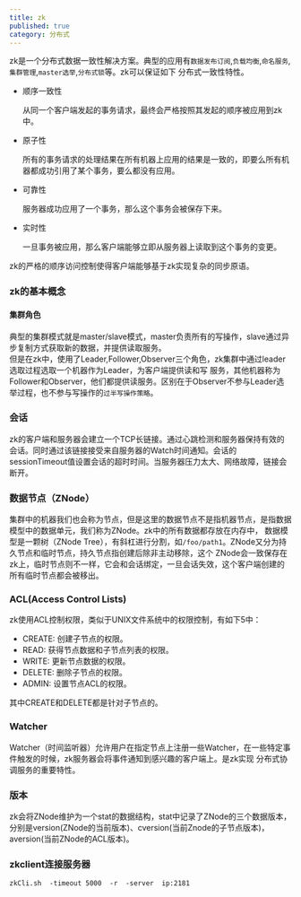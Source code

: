 ```yaml
---
title: zk
published: true
category: 分布式
---
```


zk是一个分布式数据一致性解决方案。典型的应用有`数据发布订阅`,`负载均衡`,`命名服务`,`集群管理`,`master选举`,`分布式锁`等。zk可以保证如下
分布式一致性特性。       
* 顺序一致性 
    
    从同一个客户端发起的事务请求，最终会严格按照其发起的顺序被应用到zk中。
* 原子性

    所有的事务请求的处理结果在所有机器上应用的结果是一致的，即要么所有机器都成功引用了某个事务，要么都没有应用。
* 可靠性
    
    服务器成功应用了一个事务，那么这个事务会被保存下来。
* 实时性

    一旦事务被应用，那么客户端能够立即从服务器上读取到这个事务的变更。
    
zk的严格的顺序访问控制使得客户端能够基于zk实现复杂的同步原语。

### zk的基本概念
#### 集群角色
典型的集群模式就是master/slave模式，master负责所有的写操作，slave通过异步复制方式获取新的数据，并提供读取服务。     
但是在zk中，使用了Leader,Follower,Observer三个角色，zk集群中通过leader选取过程选取一个机器作为Leader，为客户端提供读和写
服务，其他机器称为Follower和Observer，他们都提供读服务。区别在于Observer不参与Leader选举过程，也不参与写操作的`过半写操作策略`。

### 会话
zk的客户端和服务器会建立一个TCP长链接。通过心跳检测和服务器保持有效的会话。同时通过该链接接受来自服务器的Watch时间通知。会话的
sessionTimeout值设置会话的超时时间。当服务器压力太大、网络故障，链接会断开。

### 数据节点（ZNode）
集群中的机器我们也会称为节点，但是这里的数据节点不是指机器节点，是指数据模型中的数据单元，我们称为ZNode。zk中的所有数据都存放在内存中，
数据模型是一颗树（ZNode Tree），有斜杠进行分割，如`/foo/path1`。ZNode又分为持久节点和临时节点，持久节点指创建后除非主动移除，这个
ZNode会一致保存在zk上，临时节点则不一样，它会和会话绑定，一旦会话失效，这个客户端创建的所有临时节点都会被移出。

### ACL(Access Control Lists)
zk使用ACL控制权限，类似于UNIX文件系统中的权限控制，有如下5中：
* CREATE: 创建子节点的权限。
* READ: 获得节点数据和子节点列表的权限。
* WRITE: 更新节点数据的权限。
* DELETE: 删除子节点的权限。
* ADMIN: 设置节点ACL的权限。

其中CREATE和DELETE都是针对子节点的。

### Watcher
Watcher（时间监听器）允许用户在指定节点上注册一些Watcher，在一些特定事件触发的时候，zk服务器会将事件通知到感兴趣的客户端上。是zk实现
分布式协调服务的重要特性。

### 版本
zk会将ZNode维护为一个stat的数据结构，stat中记录了ZNode的三个数据版本，分别是version(ZNode的当前版本)、cversion(当前Znode的子节点版本)，
aversion(当前ZNode的ACL版本)。

### zkclient连接服务器
```markdown
zkCli.sh  -timeout 5000  -r  -server  ip:2181
```